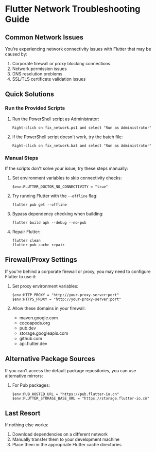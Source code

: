 # Flutter Network Troubleshooting Guide

## Common Network Issues

You're experiencing network connectivity issues with Flutter that may be caused by:

1. Corporate firewall or proxy blocking connections
2. Network permission issues
3. DNS resolution problems
4. SSL/TLS certificate validation issues

## Quick Solutions

### Run the Provided Scripts

1. Run the PowerShell script as Administrator:
   ```
   Right-click on fix_network.ps1 and select "Run as Administrator"
   ```

2. If the PowerShell script doesn't work, try the batch file:
   ```
   Right-click on fix_network.bat and select "Run as Administrator"
   ```

### Manual Steps

If the scripts don't solve your issue, try these steps manually:

1. Set environment variables to skip connectivity checks:
   ```
   $env:FLUTTER_DOCTOR_NO_CONNECTIVITY = "true"
   ```

2. Try running Flutter with the `--offline` flag:
   ```
   flutter pub get --offline
   ```

3. Bypass dependency checking when building:
   ```
   flutter build apk --debug --no-pub
   ```

4. Repair Flutter:
   ```
   flutter clean
   flutter pub cache repair
   ```

## Firewall/Proxy Settings

If you're behind a corporate firewall or proxy, you may need to configure Flutter to use it:

1. Set proxy environment variables:
   ```
   $env:HTTP_PROXY = "http://your-proxy-server:port"
   $env:HTTPS_PROXY = "http://your-proxy-server:port"
   ```

2. Allow these domains in your firewall:
   - maven.google.com
   - cocoapods.org
   - pub.dev
   - storage.googleapis.com
   - github.com
   - api.flutter.dev

## Alternative Package Sources

If you can't access the default package repositories, you can use alternative mirrors:

1. For Pub packages:
   ```
   $env:PUB_HOSTED_URL = "https://pub.flutter-io.cn"
   $env:FLUTTER_STORAGE_BASE_URL = "https://storage.flutter-io.cn"
   ```

## Last Resort

If nothing else works:

1. Download dependencies on a different network
2. Manually transfer them to your development machine
3. Place them in the appropriate Flutter cache directories 